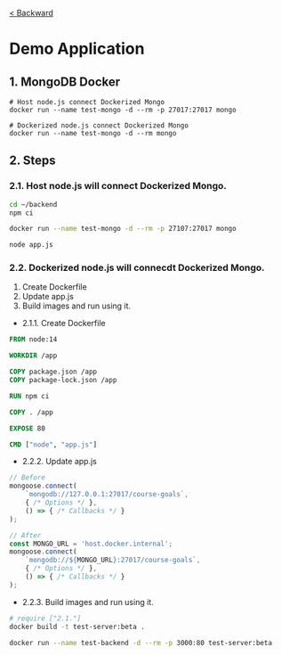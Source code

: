 [< Backward](../README.md)

# Demo Application

## 1. MongoDB Docker

```
# Host node.js connect Dockerized Mongo
docker run --name test-mongo -d --rm -p 27017:27017 mongo

# Dockerized node.js connect Dockerized Mongo
docker run --name test-mongo -d --rm mongo
```

## 2. Steps

### 2.1. Host node.js will connect Dockerized Mongo.

```sh
cd ~/backend
npm ci

docker run --name test-mongo -d --rm -p 27107:27017 mongo

node app.js
```

### 2.2. Dockerized node.js will connecdt Dockerized Mongo.

1. Create Dockerfile
2. Update app.js
3. Build images and run using it.

- 2.1.1. Create Dockerfile

```Dockerfile
FROM node:14

WORKDIR /app

COPY package.json /app
COPY package-lock.json /app

RUN npm ci

COPY . /app

EXPOSE 80

CMD ["node", "app.js"]
```

- 2.2.2. Update app.js

```js
// Before
mongoose.connect(
    `mongodb://127.0.0.1:27017/course-goals`,
    { /* Options */ },
    () => { /* Callbacks */ }
);

// After
const MONGO_URL = 'host.docker.internal';
mongoose.connect(
    `mongodb://${MONGO_URL}:27017/course-goals`,
    { /* Options */ },
    () => { /* Callbacks */ }
);
```

- 2.2.3. Build images and run using it.

```sh
# require ["2.1."]
docker build -t test-server:beta .

docker run --name test-backend -d --rm -p 3000:80 test-server:beta
```
